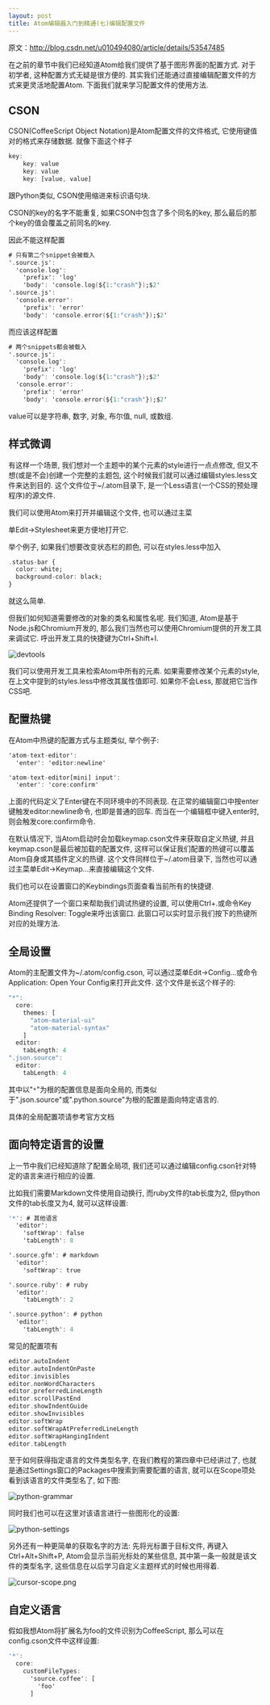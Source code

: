 ```yaml
---
layout: post
title: Atom编辑器入门到精通(七)编辑配置文件
---
```

原文：http://blog.csdn.net/u010494080/article/details/53547485

在之前的章节中我们已经知道Atom给我们提供了基于图形界面的配置方式. 对于初学者, 这种配置方式无疑是很方便的. 其实我们还能通过直接编辑配置文件的方式来更灵活地配置Atom. 下面我们就来学习配置文件的使用方法.

## CSON

CSON(CoffeeScript Object Notation)是Atom配置文件的文件格式, 它使用键值对的格式来存储数据. 就像下面这个样子

```a
key:
    key: value
    key: value
    key: [value, value]
```

跟Python类似, CSON使用缩进来标识语句块.

CSON的key的名字不能重复, 如果CSON中包含了多个同名的key, 那么最后的那个key的值会覆盖之前同名的key.

因此不能这样配置

```a
# 只有第二个snippet会被载入
'.source.js':
  'console.log':
    'prefix': 'log'
    'body': 'console.log(${1:"crash"});$2'
'.source.js':
  'console.error':
    'prefix': 'error'
    'body': 'console.error(${1:"crash"});$2'
```

而应该这样配置

```a
# 两个snippets都会被载入
'.source.js':
  'console.log':
    'prefix': 'log'
    'body': 'console.log(${1:"crash"});$2'
  'console.error':
    'prefix': 'error'
    'body': 'console.error(${1:"crash"});$2'
```

value可以是字符串, 数字, 对象, 布尔值, null, 或数组.

## 样式微调

有这样一个场景, 我们想对一个主题中的某个元素的style进行一点点修改, 但又不想(或是不会)创建一个完整的主题包, 这个时候我们就可以通过编辑styles.less文件来达到目的. 这个文件位于~/.atom目录下, 是一个Less语言(一个CSS的预处理程序)的源文件.

我们可以使用Atom来打开并编辑这个文件, 也可以通过主菜

单Edit->Stylesheet来更方便地打开它.

举个例子, 如果我们想要改变状态栏的颜色, 可以在styles.less中加入

```a
.status-bar {
  color: white;
  background-color: black;
}
```

就这么简单.

但我们如何知道需要修改的对象的类名和属性名呢. 我们知道, Atom是基于Node.js和Chromium开发的, 那么我们当然也可以使用Chromium提供的开发工具来调试它. 呼出开发工具的快捷键为Ctrl+Shift+I.

![devtools](..\images\Atom\devtools.png)

我们可以使用开发工具来检索Atom中所有的元素. 如果需要修改某个元素的style, 在上文中提到的styles.less中修改其属性值即可. 如果你不会Less, 那就把它当作CSS吧.

## 配置热键

在Atom中热键的配置方式与主题类似, 举个例子:

```a
'atom-text-editor':
  'enter': 'editor:newline'

'atom-text-editor[mini] input':
  'enter': 'core:confirm'
```

上面的代码定义了Enter键在不同环境中的不同表现. 在正常的编辑窗口中按enter键触发editor:newline命令, 也即是普通的回车. 而当在一个编辑框中键入enter时, 则会触发core:confirm命令.

在默认情况下, 当Atom启动时会加载keymap.cson文件来获取自定义热键, 并且keymap.cson是最后被加载的配置文件, 这样可以保证我们配置的热键可以覆盖Atom自身或其插件定义的热键. 这个文件同样位于~/.atom目录下, 当然也可以通过主菜单Edit->Keymap...来直接编辑这个文件.

我们也可以在设置窗口的Keybindings页面查看当前所有的快捷键.

Atom还提供了一个窗口来帮助我们调试热键的设置, 可以使用Ctrl+.或命令Key Binding Resolver: Toggle来呼出该窗口. 此窗口可以实时显示我们按下的热键所对应的处理方法.

## 全局设置

Atom的主配置文件为~/.atom/config.cson, 可以通过菜单Edit->Config...或命令Application: Open Your Config来打开此文件.
这个文件是长这个样子的:

```a
"*":
  core:
    themes: [
      "atom-material-ui"
      "atom-material-syntax"
    ]
  editor:
    tabLength: 4
".json.source":
  editor:
    tabLength: 4
```

其中以"`*`"为根的配置信息是面向全局的, 而类似于".json.source"或".python.source"为根的配置是面向特定语言的.

具体的全局配置项请参考官方文档

## 面向特定语言的设置

上一节中我们已经知道除了配置全局项, 我们还可以通过编辑config.cson针对特定的语言来进行相应的设置.

比如我们需要Markdown文件使用自动换行, 而ruby文件的tab长度为2, 但python文件的tab长度又为4, 就可以这样设置:

```a
'*': # 其他语言
  'editor':
    'softWrap': false
    'tabLength': 8

'.source.gfm': # markdown
  'editor':
    'softWrap': true

'.source.ruby': # ruby
  'editor':
    'tabLength': 2

'.source.python': # python
  'editor':
    'tabLength': 4
```

常见的配置项有

```a
editor.autoIndent
editor.autoIndentOnPaste
editor.invisibles
editor.nonWordCharacters
editor.preferredLineLength
editor.scrollPastEnd
editor.showIndentGuide
editor.showInvisibles
editor.softWrap
editor.softWrapAtPreferredLineLength
editor.softWrapHangingIndent
editor.tabLength
```

至于如何获得指定语言的文件类型名字, 在我们教程的第四章中已经讲过了, 也就是通过Settings窗口的Packages中搜索到需要配置的语言, 就可以在Scope项处看到该语言的文件类型名了, 如下图:

![python-grammar](..\images\Atom\python-grammar.png)

同时我们也可以在这里对该语言进行一些图形化的设置:

![python-settings](..\images\Atom\python-settings.png)

另外还有一种更简单的获取名字的方法: 先将光标置于目标文件, 再键入Ctrl+Alt+Shift+P, Atom会显示当前光标处的某些信息, 其中第一条一般就是该文件的类型名字, 这些信息在以后学习自定义主题样式的时候也用得着.

![cursor-scope.png](..\images\Atom\cursor-scope.png)

## 自定义语言

假如我想Atom将扩展名为foo的文件识别为CoffeeScript, 那么可以在config.cson文件中这样设置:

```a
'*':
  core:
    customFileTypes:
      'source.coffee': [
        'foo'
      ]
```
